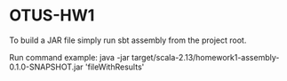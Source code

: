 # OTUS-HW1

To build a JAR file simply run sbt assembly from the project root.

Run command example:
java -jar target/scala-2.13/homework1-assembly-0.1.0-SNAPSHOT.jar 'fileWithResults'
